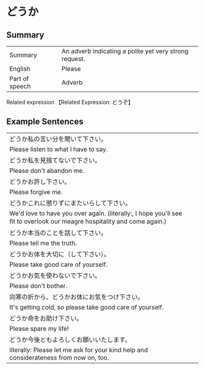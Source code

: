 # どうか

## Summary

<table><tr>   <td>Summary<td>   <td>An adverb indicating a polite yet very strong request.</td><tr><tr>   <td>English<td>   <td>Please</td><tr><tr>   <td>Part of speech<td>   <td>Adverb</td><tr></table><tr>   <td>Related expression<td>   <td>【Related Expression: どうぞ】</td><tr></table></table>

## Example Sentences

<table><tr><td>どうか私の言い分を聞いて下さい。<td><tr><tr><td>Please listen to what I have to say.<td><tr><tr><td>どうか私を見捨てないで下さい。<td><tr><tr><td>Please don't abandon me.<td><tr><tr><td>どうかお許し下さい。<td><tr><tr><td>Please forgive me.<td><tr><tr><td>どうかこれに懲りずにまたいらして下さい。<td><tr><tr><td>We'd love to have you over again. (literally:, I hope you'll see ﬁt to overlook our meagre hospitality and come again.)<td><tr><tr><td>どうか本当のことを話して下さい。<td><tr><tr><td>Please tell me the truth.<td><tr><tr><td>どうかお体を大切に（して下さい）。<td><tr><tr><td>Please take good care of yourself.<td><tr><tr><td>どうかお気を使わないで下さい。<td><tr><tr><td>Please don't bother.<td><tr><tr><td>向寒の折から、どうかお体にお気をつけ下さい。<td><tr><tr><td>It's getting cold, so please take good care of yourself.<td><tr><tr><td>どうか命をお助け下さい。<td><tr><tr><td>Please spare my life!<td><tr><tr><td>どうか今後ともよろしくお願いいたします。<td><tr><tr><td>literally: Please let me ask for your kind help and considerateness from now on, too.<td><tr></table>

